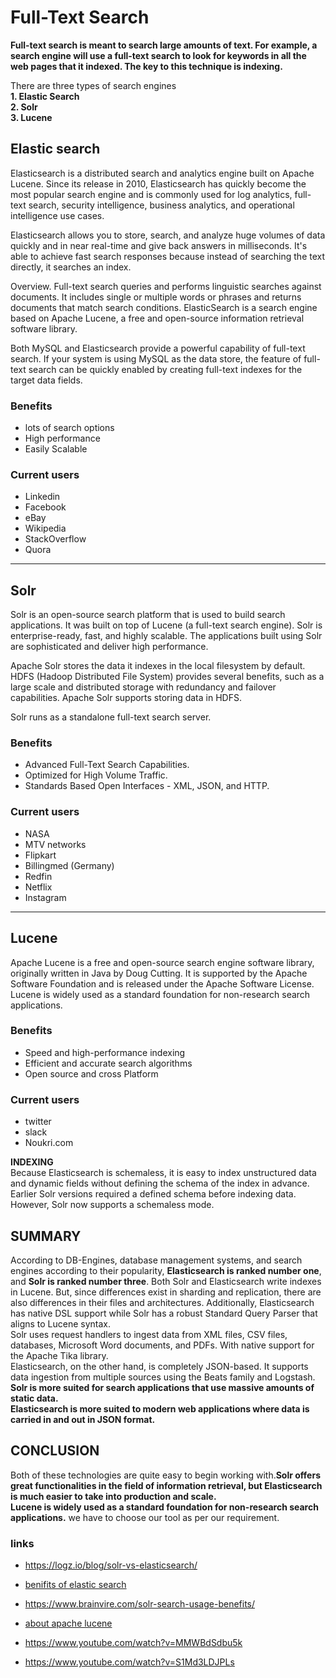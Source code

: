 
# Full-Text Search

**Full-text search is meant to search large amounts of text. For example, a search engine will use a full-text search to look for keywords in all the web pages that it indexed. The key to this technique is indexing.**

There are three types of search engines  
    **1. Elastic Search  
    2. Solr  
    3. Lucene**

## Elastic search
Elasticsearch is a distributed search and analytics engine built on Apache Lucene. Since its release in 2010, Elasticsearch has quickly become the most popular search engine and is commonly used for log analytics, full-text search, security intelligence, business analytics, and operational intelligence use cases.

Elasticsearch allows you to store, search, and analyze huge volumes of data quickly and in near real-time and give back answers in milliseconds. It's able to achieve fast search responses because instead of searching the text directly, it searches an index.

Overview. Full-text search queries and performs linguistic searches against documents. It includes single or multiple words or phrases and returns documents that match search conditions. ElasticSearch is a search engine based on Apache Lucene, a free and open-source information retrieval software library.
    
Both MySQL and Elasticsearch provide a powerful capability of full-text search. If your system is using MySQL as the data store, the feature of full-text search can be quickly enabled by creating full-text indexes for the target data fields.

### Benefits 
- lots of search options
- High performance
- Easily Scalable  

### Current users
- Linkedin
- Facebook
- eBay
- Wikipedia
- StackOverflow
- Quora

***
## Solr

Solr is an open-source search platform that is used to build search applications. It was built on top of Lucene (a full-text search engine). Solr is enterprise-ready, fast, and highly scalable. The applications built using Solr are sophisticated and deliver high performance.   

Apache Solr stores the data it indexes in the local filesystem by default. HDFS (Hadoop Distributed File System) provides several benefits, such as a large scale and distributed storage with redundancy and failover capabilities. Apache Solr supports storing data in HDFS.

Solr runs as a standalone full-text search server.

### Benefits 
- Advanced Full-Text Search Capabilities. 
- Optimized for High Volume Traffic. 
- Standards Based Open Interfaces - XML, JSON, and HTTP.

### Current users
 - NASA
 - MTV networks
 - Flipkart
 - Billingmed (Germany)
 - Redfin
 - Netflix
 - Instagram

***

## Lucene
Apache Lucene is a free and open-source search engine software library, originally written in Java by Doug Cutting. It is supported by the Apache Software Foundation and is released under the Apache Software License. Lucene is widely used as a standard foundation for non-research search applications.

### Benefits 
- Speed and high-performance indexing    
- Efficient and accurate search algorithms
- Open source and cross Platform

### Current users
- twitter
- slack
- Noukri.com

**INDEXING**  
Because Elasticsearch is schemaless, it is easy to index unstructured data and dynamic fields without defining the schema of the index in advance. Earlier Solr versions required a defined schema before indexing data. However, Solr now supports a schemaless mode.

## SUMMARY  
According to DB-Engines, database management systems, and search engines according to their popularity, **Elasticsearch is ranked number one**, and **Solr is ranked number three**.
Both Solr and Elasticsearch write indexes in Lucene. But, since differences exist in sharding and replication, there are also differences in their files and architectures. Additionally, Elasticsearch has native DSL support while Solr has a robust Standard Query Parser that aligns to Lucene syntax.  
Solr uses request handlers to ingest data from XML files, CSV files, databases, Microsoft Word documents, and PDFs. With native support for the Apache Tika library.  
Elasticsearch, on the other hand, is completely JSON-based. It supports data ingestion from multiple sources using the Beats family and Logstash.  
**Solr is more suited for search applications that use massive amounts of static data.**  
**Elasticsearch is more suited to modern web applications where data is carried in and out in JSON format.**  

## CONCLUSION   
Both of these technologies are quite easy to begin working with.**Solr offers great functionalities in the field of information retrieval, but Elasticsearch is much easier to take into production and scale.**  
**Lucene is widely used as a standard foundation for non-research search applications.**
we have to choose our tool as per our requirement.




### links  
- https://logz.io/blog/solr-vs-elasticsearch/

- [benifits of elastic search](https://www.google.com/search?q=benefits+of+elasticsearch&sxsrf=ALiCzsapkV58G5Pkd3nlZr9zrX4_y3T6IQ%3A1664214959984&ei=r-cxY5PbO7yx4-EPne2qsAI&oq=benifits&gs_lcp=Cgdnd3Mtd2l6EAMYADIFCAAQkQIyBQgAEJECMgUIABCRAjIFCAAQkQIyBQgAEJECMgcIABCxAxAKMggIABCxAxCDATIHCAAQsQMQCjIECAAQCjIKCAAQsQMQgwEQCjoHCCMQ6gIQJzoECCMQJzoLCAAQgAQQsQMQgwE6EQguEIAEELEDEIMBEMcBENEDOgsILhCABBCxAxCDAToECAAQQzoICAAQgAQQsQM6CwguEIAEELEDENQCOg4ILhCxAxCDARDHARDRAzoOCC4QgAQQsQMQxwEQ0QM6BQgAEIAEOgUILhCABDoICC4QgAQQsQM6DgguEIAEELEDEIMBENQCOgcIABCABBAKSgQIQRgASgQIRhgAUNsIWKcXYNAoaAFwAHgAgAHEAYgBhwqSAQMwLjiYAQCgAQGwAQrAAQE&sclient=gws-wiz)
- https://www.brainvire.com/solr-search-usage-benefits/
- [about apache lucene](https://www.goodworklabs.com/three-important-benefits-of-apache-lucene-in-search-engine-technology-goodworklabs/)
- https://www.youtube.com/watch?v=MMWBdSdbu5k
- https://www.youtube.com/watch?v=S1Md3LDJPLs


